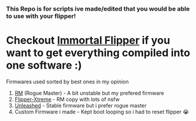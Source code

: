 ### This Repo is for scripts ive made/edited that you would be able to use with your flipper!

# Checkout [Immortal Flipper](https://github.com/Cwackz/Immortal-Flipper) if you want to get everything compiled into one software :) 

Firmwares used sorted by best ones in my opinion
1. [RM](https://github.com/RogueMaster/flipperzero-firmware-wPlugins) (Rogue Master) - A bit unstable but my prefered firmware 
2. [Flipper-Xtreme](https://github.com/ClaraCrazy/Flipper-Xtreme) - RM copy with lots of nsfw
3. [Unleashed](https://github.com/DarkFlippers/unleashed-firmware) - Stable firmware but i prefer rogue master
4. Custom Firmware i made - Kept boot looping so i had to reset flipper 😭

